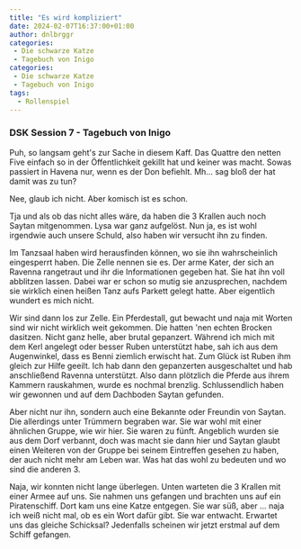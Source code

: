 ```yaml
---
title: "Es wird kompliziert"
date: 2024-02-07T16:37:00+01:00
author: dnlbrggr
categories:
 - Die schwarze Katze
 - Tagebuch von Inigo
categories:
 - Die schwarze Katze
 - Tagebuch von Inigo
tags:
  - Rollenspiel
---
```


### DSK Session 7 - Tagebuch von Inigo

Puh, so langsam geht's zur Sache in diesem Kaff. Das Quattre den netten Five einfach so in der Öffentlichkeit gekillt hat und keiner was macht. Sowas passiert in Havena nur, wenn es der Don befiehlt. Mh… sag bloß der hat damit was zu tun?

Nee, glaub ich nicht. Aber komisch ist es schon.

Tja und als ob das nicht alles wäre, da haben die 3 Krallen auch noch Saytan mitgenommen. Lysa war ganz aufgelöst. Nun ja, es ist wohl irgendwie auch unsere Schuld, also haben wir versucht ihn zu finden.

Im Tanzsaal haben wird herausfinden können, wo sie ihn wahrscheinlich eingesperrt haben. Die Zelle nennen sie es. Der arme Kater, der sich an Ravenna rangetraut und ihr die Informationen gegeben hat. Sie hat ihn voll abblitzen lassen. Dabei war er schon so mutig sie anzusprechen, nachdem sie wirklich einen heißen Tanz aufs Parkett gelegt hatte. Aber eigentlich wundert es mich nicht.

Wir sind dann los zur Zelle. Ein Pferdestall, gut bewacht und naja mit Worten sind wir nicht wirklich weit gekommen. Die hatten 'nen echten Brocken dasitzen. Nicht ganz helle, aber brutal gepanzert. Während ich mich mit dem Kerl angelegt oder besser Ruben unterstützt habe, sah ich aus dem Augenwinkel, dass es Benni ziemlich erwischt hat. Zum Glück ist Ruben ihm gleich zur Hilfe geeilt. Ich hab dann den gepanzerten ausgeschaltet und hab anschließend Ravenna unterstützt. Also dann plötzlich die Pferde aus ihrem Kammern rauskahmen, wurde es nochmal brenzlig. Schlussendlich haben wir gewonnen und auf dem Dachboden Saytan gefunden. 

Aber nicht nur ihn, sondern auch eine Bekannte oder Freundin von Saytan. Die allerdings unter Trümmern begraben war. Sie war wohl mit einer ähnlichen Gruppe, wie wir hier. Sie waren zu fünft. Angeblich wurden sie aus dem Dorf verbannt, doch was macht sie dann hier und Saytan glaubt einen Weiteren von der Gruppe bei seinem Eintreffen gesehen zu haben, der auch nicht mehr am Leben war. Was hat das wohl zu bedeuten und wo sind die anderen 3.

Naja, wir konnten nicht lange überlegen. Unten warteten die 3 Krallen mit einer Armee auf uns. Sie nahmen uns gefangen und brachten uns auf ein Piratenschiff. Dort kam uns eine Katze entgegen. Sie war süß, aber … naja ich weiß nicht mal, ob es ein Wort dafür gibt. Sie war entwacht. Erwartet uns das gleiche Schicksal? Jedenfalls scheinen wir jetzt erstmal auf dem Schiff gefangen.